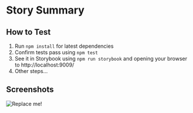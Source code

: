 
# Story Summary

## How to Test

1. Run `npm install` for latest dependencies
2. Confirm tests pass using `npm test`
3. See it in Storybook using `npm run storybook` and opening your browser to http://localhost:9009/
4. Other steps...

## Screenshots

![Replace me!](https://media.giphy.com/media/26AHG5KGFxSkUWw1i/giphy.gif)
